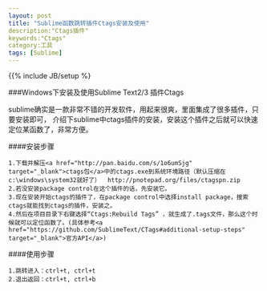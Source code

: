 ```yaml
---
layout: post
title: "Sublime函数跳转插件Ctags安装及使用"
description:"Ctags插件"
keywords:"Ctags"
category:工具
tags: [Sublime]
---
```

{{% include JB/setup %}

###Windows下安装及使用Sublime Text2/3 插件Ctags

sublime确实是一款非常不错的开发软件，用起来很爽，里面集成了很多插件，只要安装即可，
介绍下sublime中ctags插件的安装，安装这个插件之后就可以快速定位某函数了，非常方便。

<!-- more -->

####安装步骤

	1.下载并解压<a href="http://pan.baidu.com/s/1o6umSjg" target="_blank">ctags包</a>中的ctags.exe到系统环境路径（默认压缩在c:\windows\system32就好了）  http://pnotepad.org/files/ctagspn.zip
	2.若没安装package control在这个插件的话，先安装它。
	3.现在安装开始ctags的插件了，在package control中选择install package，搜索ctags就能找到ctags的插件，安装之。
	4.然后在项目目录下右键选择“Ctags:Rebuild Tags” ，就生成了.tags文件，那么这个时候就可以定位函数了。(具体参考<a href="https://github.com/SublimeText/CTags#additional-setup-steps" target="_blank">官方API</a>)

####使用步骤

	1.跳转进入：ctrl+t, ctrl+t
	2.退出返回：ctrl+t, ctrl+b
